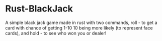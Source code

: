 # Rust-BlackJack
A simple black jack game made in rust with two commands, roll - to get a card with chance of getting 1-10 10 being more likely (to represent face cards), and hold - to see who won you or dealer!
